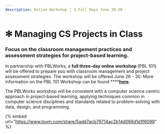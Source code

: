 ```yaml
---
description: Online Workshop | 3 Full Days June 28-30
---
```


# ✻ Managing CS Projects in Class

### Focus on the classroom management practices and assessment strategies for project-based learning.

In partnership with PBLWorks, a **full three-day online workshop** \(PBL 101\) will be offered to prepare you with classroom management and project assessment strategies. The workshop will be offered June 28 - 30. More information on the PBL 101 Workshop can be found ****[**here**](https://www.pblworks.org/services/project-based-learning-101-foundational-workshop).

The PBLWorks workshop will be consistent with a computer science centric approach in project-based learning, applying techniques common in computer science disciplines and standards related to problem-solving with data, design, and programming.  


{% embed url="https://www.loom.com/share/5add7acb79714ac2b14d068d1d1f6099" %}

